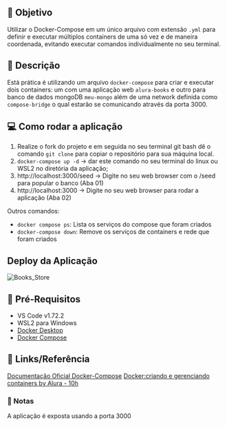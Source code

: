 ## :dart: Objetivo
Utilizar o Docker-Compose em um único arquivo com extensão `.yml` para definir e executar múltiplos containers de uma só vez e de maneira coordenada, evitando executar comandos individualmente no seu terminal.


## :pushpin: Descrição
Está prática é utilizando um arquivo `docker-compose` para criar e executar dois containers: um com uma aplicação web `alura-books` e outro para banco de dados mongoDB `meu-mongo` além de uma network definida como `compose-bridge` o qual estarão se comunicando através da porta 3000.


## :computer: Como rodar a aplicação
1. Realize o fork do projeto e em seguida no seu terminal git bash dê o comando `git clone` para copiar o repositório para sua máquina local.
2. `docker-compose up -d` -> dar este comando no seu terminal do linux ou WSL2 no diretória da aplicação;
3. http://localhost:3000/seed -> Digite no seu web browser com o /seed para popular o banco (Aba 01)
4. http://localhost:3000 -> Digite no seu web browser para rodar a aplicação (Aba 02)

Outros comandos:
- `docker compose ps`: Lista os serviços do compose que foram criados
- `docker-compose down`: Remove os serviços de containers e rede que foram criados

## Deploy da Aplicação
![Books_Store](https://user-images.githubusercontent.com/97552106/198642524-c0eef2ec-6135-4660-b065-745231e87b54.png)



## :triangular_flag_on_post: Pré-Requisitos
- VS Code v1.72.2
- WSL2 para Windows
- [Docker Desktop](https://docs.docker.com/desktop/install/windows-install/)
- [Docker Compose](https://docs.docker.com/compose/install/)


## :link: Links/Referência
[Documentação Oficial Docker-Compose](https://docs.docker.com/compose/)
[Docker:criando e gerenciando containers by Alura - 10h](https://cursos.alura.com.br/course/docker-criando-gerenciando-containers)


### :bookmark: Notas
A aplicação é exposta usando a porta 3000
